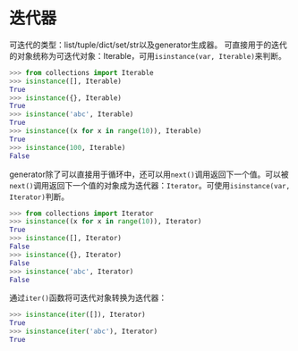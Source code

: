 # 迭代器
可迭代的类型：list/tuple/dict/set/str以及generator生成器。
可直接用于的迭代的对象统称为可迭代对象：Iterable，可用`isinstance(var, Iterable)`来判断。

```python
>>> from collections import Iterable
>>> isinstance([], Iterable)
True
>>> isinstance({}, Iterable)
True
>>> isinstance('abc', Iterable)
True
>>> isinstance((x for x in range(10)), Iterable)
True
>>> isinstance(100, Iterable)
False
```

generator除了可以直接用于循环中，还可以用`next()`调用返回下一个值。可以被`next()`调用返回下一个值的对象成为迭代器：`Iterator`。可使用`isinstance(var, Iterator)`判断。

```python
>>> from collections import Iterator
>>> isinstance((x for x in range(10)), Iterator)
True
>>> isinstance([], Iterator)
False
>>> isinstance({}, Iterator)
False
>>> isinstance('abc', Iterator)
False
```
通过`iter()`函数将可迭代对象转换为迭代器：

```python
>>> isinstance(iter([]), Iterator)
True
>>> isinstance(iter('abc'), Iterator)
True
```


